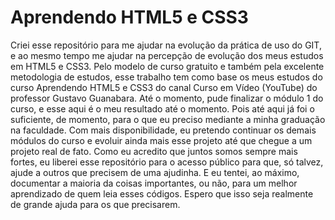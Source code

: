 # Aprendendo HTML5 e CSS3
Criei esse repositório para me ajudar na evolução da prática de uso do GIT, e ao mesmo tempo me ajudar na percepção de evolução dos meus estudos em HTML5 e CSS3. Pelo modelo de curso gratuito e também pela excelente metodologia de estudos, esse trabalho tem como base os meus estudos do curso Aprendendo HTML5 e CSS3 do canal Curso em Vídeo (YouTube) do professor Gustavo Guanabara. Até o momento, pude finalizar o módulo 1 do curso, e esse aqui é o meu resultado até o momento. Pois até aqui já foi o suficiente, de momento, para o que eu preciso mediante a minha graduação na faculdade. Com mais disponibilidade, eu pretendo continuar os demais módulos do curso e evoluir ainda mais esse projeto até que chegue a um projeto real de fato.
Como eu acredito que juntos somos sempre mais fortes, eu liberei esse repositório para o acesso público para que, só talvez, ajude a outros que precisem de uma ajudinha. E eu tentei, ao máximo, documentar a maioria da coisas importantes, ou não, para um melhor aprendizado de quem leia esses códigos. Espero que isso seja realmente de grande ajuda para os que precisarem.
